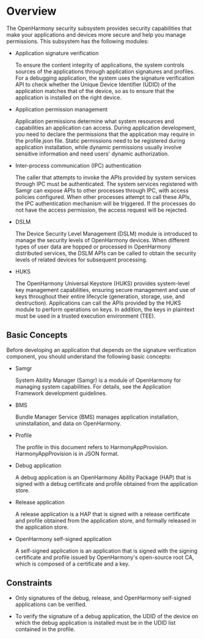 # Overview


The OpenHarmony security subsystem provides security capabilities that make your applications and devices more secure and help you manage permissions. This subsystem has the following modules:


- Application signature verification

  To ensure the content integrity of applications, the system controls sources of the applications through application signatures and profiles. For a debugging application, the system uses the signature verification API to check whether the Unique Device Identifier (UDID) of the application matches that of the device, so as to ensure that the application is installed on the right device.

- Application permission management

  Application permissions determine what system resources and capabilities an application can access. During application development, you need to declare the permissions that the application may require in the profile.json file. Static permissions need to be registered during application installation, while dynamic permissions usually involve sensitive information and need users' dynamic authorization.

- Inter-process communication (IPC) authentication

  The caller that attempts to invoke the APIs provided by system services through IPC must be authenticated. The system services registered with Samgr can expose APIs to other processes through IPC, with access policies configured. When other processes attempt to call these APIs, the IPC authentication mechanism will be triggered. If the processes do not have the access permission, the access request will be rejected.

- DSLM

  The Device Security Level Management (DSLM) module is introduced to manage the security levels of OpenHarmony devices. When different types of user data are hopped or processed in OpenHarmony distributed services, the DSLM APIs can be called to obtain the security levels of related devices for subsequent processing.

- HUKS

  The OpenHarmony Universal Keystore (HUKS) provides system-level key management capabilities, ensuring secure management and use of keys throughout their entire lifecycle (generation, storage, use, and destruction). Applications can call the APIs provided by the HUKS module to perform operations on keys. In addition, the keys in plaintext must be used in a trusted execution environment (TEE).


## Basic Concepts

Before developing an application that depends on the signature verification component, you should understand the following basic concepts:

- Samgr

  System Ability Manager (Samgr) is a module of OpenHarmony for managing system capabilities. For details, see the Application Framework development guidelines.

- BMS

  Bundle Manager Service (BMS) manages application installation, uninstallation, and data on OpenHarmony.

- Profile

  The profile in this document refers to HarmonyAppProvision. HarmonyAppProvision is in JSON format.

- Debug application

  A debug application is an OpenHarmony Ability Package (HAP) that is signed with a debug certificate and profile obtained from the application store.

- Release application

  A release application is a HAP that is signed with a release certificate and profile obtained from the application store, and formally released in the application store.

- OpenHarmony self-signed application

  A self-signed application is an application that is signed with the signing certificate and profile issued by OpenHarmony's open-source root CA, which is composed of a certificate and a key.


## Constraints

- Only signatures of the debug, release, and OpenHarmony self-signed applications can be verified.

- To verify the signature of a debug application, the UDID of the device on which the debug application is installed must be in the UDID list contained in the profile.
